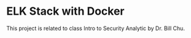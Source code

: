 # ELK Stack with Docker

This project is related to class Intro to Security Analytic by Dr. Bill Chu.
